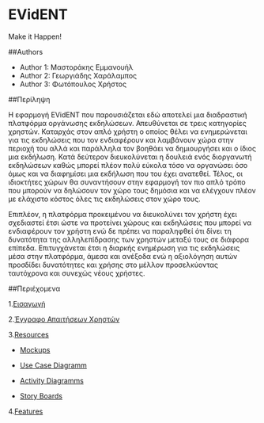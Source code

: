 # EVidENT 
Make it Happen!

##Authors
- Author 1: Μαστοράκης Εμμανουήλ
- Author 2: Γεωργιάδης Χαράλαμπος
- Author 3: Φωτόπουλος Χρήστος

##Περίληψη

Η εφαρμογή EVidENT που παρουσιάζεται εδώ αποτελεί μια διαδραστική πλατφόρμα οργάνωσης εκδηλώσεων. Απευθύνεται σε τρεις κατηγορίες χρηστών. Καταρχάς στον απλό χρήστη ο οποίος θέλει να ενημερώνεται για τις εκδηλώσεις που τον ενδιαφέρουν και λαμβάνουν χώρα στην περιοχή του αλλά και παράλληλα τον βοηθάει να δημιουργήσει και ο ίδιος μια εκδήλωση. Κατά δεύτερον διευκολύνεται η δουλειά ενός διοργανωτή εκδηλώσεων καθώς μπορεί πλέον πολύ εύκολα τόσο να οργανώσει όσο όμως και να διαφημίσει μια εκδήλωση που του έχει ανατεθεί. Τέλος, οι ιδιοκτήτες χώρων θα συναντήσουν στην εφαρμογή τον πιο απλό τρόπο που μπορούν να δηλώσουν τον χώρο τους δημόσια και να ελέγχουν πλέον με ελάχιστο κόστος όλες τις εκδηλώσεις στον χώρο τους.

Επιπλέον, η πλατφόρμα προκειμένου να διευκολύνει τον χρήστη έχει σχεδιαστεί έτσι ώστε να προτείνει χώρους και εκδηλώσεις που μπορεί να ενδιαφέρουν τον χρήστη ενώ δε πρέπει να παραληφθεί ότι δίνει τη δυνατότητα της αλληλεπίδρασης των χρηστών μεταξύ τους σε διάφορα επίπεδα. Επιτυγχάνεται έτσι η διαρκής ενημέρωση για τις εκδηλώσεις μέσα στην πλατφόρμα, άμεσα και ανέξοδα ενώ η αξιολόγηση αυτών προσδίδει δυνατότητες και χρήσης στο μέλλον προσελκύοντας ταυτόχρονα και συνεχώς νέους χρήστες. 

##Περιέχομενα

1.[Εισαγωγή](https://github.com/emastora/Soft-Eng-Assignment/blob/master/Documentation/Intro.md)

2.[Έγγραφο Απαιτήσεων Χρηστών](https://github.com/emastora/Soft-Eng-Assignment/blob/master/Documentation/requirements.md)

3.[Resources](https://github.com/emastora/Soft-Eng-Assignment/tree/master/Resources)

  * [Mockups](https://github.com/emastora/Soft-Eng-Assignment/tree/master/Resources/Mockups)
  
  * [Use Case Diagramm](https://github.com/emastora/Soft-Eng-Assignment/tree/master/Resources/Use%20Case%20Diagram)
  
  * [Activity Diagramms](https://github.com/emastora/Soft-Eng-Assignment/tree/master/Resources/Activity%20Diagrams)
  
  * [Story Boards](https://github.com/emastora/Soft-Eng-Assignment/tree/master/Resources/Story%20Boards)
  
4.[Features](https://github.com/emastora/Soft-Eng-Assignment/tree/master/Requirements)





